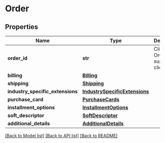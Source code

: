 # Order

## Properties
Name | Type | Description | Notes
------------ | ------------- | ------------- | -------------
**order_id** | **str** | Client Order ID if supplied by client. | [optional] 
**billing** | [**Billing**](Billing.md) |  | [optional] 
**shipping** | [**Shipping**](Shipping.md) |  | [optional] 
**industry_specific_extensions** | [**IndustrySpecificExtensions**](IndustrySpecificExtensions.md) |  | [optional] 
**purchase_card** | [**PurchaseCards**](PurchaseCards.md) |  | [optional] 
**installment_options** | [**InstallmentOptions**](InstallmentOptions.md) |  | [optional] 
**soft_descriptor** | [**SoftDescriptor**](SoftDescriptor.md) |  | [optional] 
**additional_details** | [**AdditionalDetails**](AdditionalDetails.md) |  | [optional] 

[[Back to Model list]](../README.md#documentation-for-models) [[Back to API list]](../README.md#documentation-for-api-endpoints) [[Back to README]](../README.md)


